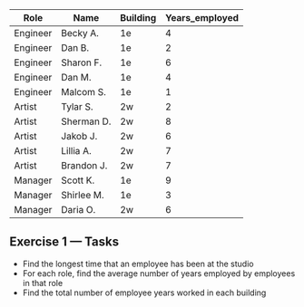 | Role	| Name	| Building	| Years_employed
| ------ | ----- | -------- | ------------- |
| Engineer	| Becky A.	| 1e	| 4
| Engineer	| Dan B.	| 1e	| 2
| Engineer	| Sharon F.	| 1e	| 6
| Engineer	| Dan M.	| 1e	| 4
| Engineer	| Malcom S.	| 1e	| 1
| Artist	| Tylar S.	| 2w	| 2
| Artist	| Sherman D.	| 2w	| 8
| Artist	| Jakob J.	| 2w	| 6
| Artist	| Lillia A.	| 2w	| 7
| Artist	| Brandon J.	| 2w	| 7
| Manager	| Scott K.	| 1e	| 9
| Manager	| Shirlee M.	| 1e	| 3
| Manager	| Daria O.	| 2w	| 6


## Exercise 1 — Tasks
* Find the longest time that an employee has been at the studio
* For each role, find the average number of years employed by employees in that role
* Find the total number of employee years worked in each building
